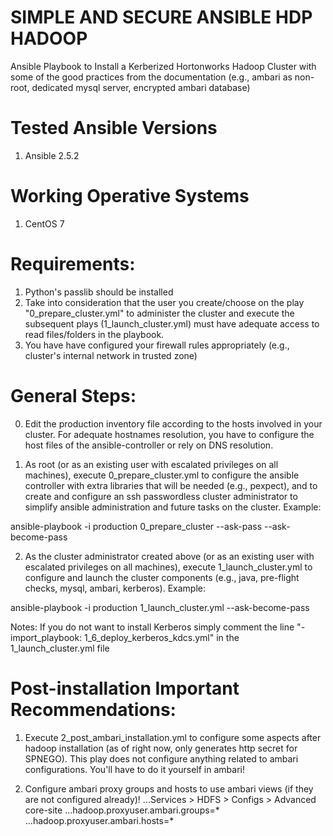 # SIMPLE AND SECURE ANSIBLE HDP HADOOP
Ansible Playbook to Install a Kerberized Hortonworks Hadoop Cluster with some of the good practices from the documentation (e.g., ambari as non-root, dedicated mysql server, encrypted ambari database)

# Tested Ansible Versions
1) Ansible 2.5.2

# Working Operative Systems
1) CentOS 7

# Requirements:

1) Python's passlib should be installed
2) Take into consideration that the user you create/choose on the play "0_prepare_cluster.yml" to administer the cluster and execute the subsequent plays (1_launch_cluster.yml) must have adequate access to read files/folders in the playbook.
3) You have have configured your firewall rules appropriately (e.g., cluster's internal network in trusted zone)

# General Steps:

0) Edit the production inventory file according to the hosts involved in your cluster. For adequate hostnames resolution, you have to configure the host files of the ansible-controller or rely on DNS resolution.

1) As root (or as an existing user with escalated privileges on all machines), execute 0_prepare_cluster.yml to configure the ansible controller with extra libraries that will be needed (e.g., pexpect), and to create and configure an ssh passwordless cluster administrator to simplify ansible administration and future tasks on the cluster. Example:

ansible-playbook -i production 0_prepare_cluster --ask-pass --ask-become-pass

2) As the cluster administrator created above (or as an existing user with escalated privileges on all machines), execute 1_launch_cluster.yml to configure and launch the cluster components (e.g., java, pre-flight checks, mysql, ambari, kerberos). Example:

ansible-playbook -i production 1_launch_cluster.yml --ask-become-pass

Notes: If you do not want to install Kerberos simply comment the line "- import_playbook: 1_6_deploy_kerberos_kdcs.yml" in the 1_launch_cluster.yml file

# Post-installation Important Recommendations:

1) Execute 2_post_ambari_installation.yml to configure some aspects after hadoop installation (as of right now, only generates http secret for SPNEGO). This play does not configure anything related to ambari configurations. You'll have to do it yourself in ambari!

2) Configure ambari proxy groups and hosts to use ambari views (if they are not configured already)!
...Services > HDFS > Configs > Advanced core-site
...hadoop.proxyuser.ambari.groups=*
...hadoop.proxyuser.ambari.hosts=*

